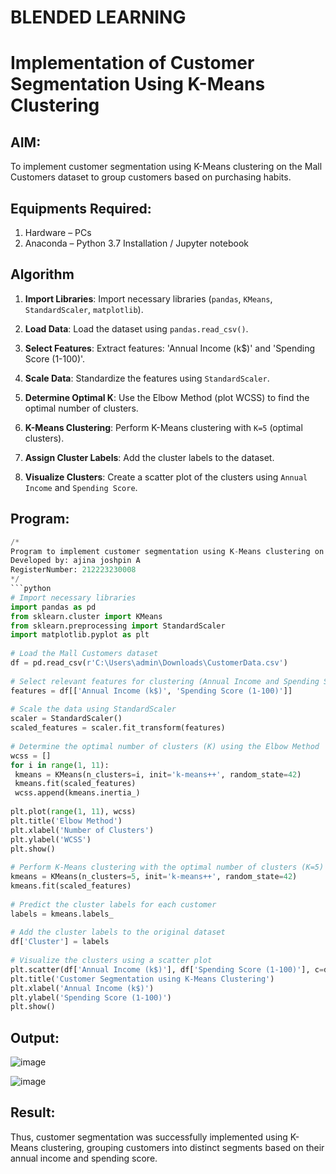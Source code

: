 # BLENDED LEARNING
# Implementation of Customer Segmentation Using K-Means Clustering

## AIM:
To implement customer segmentation using K-Means clustering on the Mall Customers dataset to group customers based on purchasing habits.

## Equipments Required:
1. Hardware – PCs
2. Anaconda – Python 3.7 Installation / Jupyter notebook

## Algorithm
1. **Import Libraries**: Import necessary libraries (`pandas`, `KMeans`, `StandardScaler`, `matplotlib`).

2. **Load Data**: Load the dataset using `pandas.read_csv()`.

3. **Select Features**: Extract features: 'Annual Income (k$)' and 'Spending Score (1-100)'.

4. **Scale Data**: Standardize the features using `StandardScaler`.

5. **Determine Optimal K**: Use the Elbow Method (plot WCSS) to find the optimal number of clusters.

6. **K-Means Clustering**: Perform K-Means clustering with `K=5` (optimal clusters).

7. **Assign Cluster Labels**: Add the cluster labels to the dataset.

8. **Visualize Clusters**: Create a scatter plot of the clusters using `Annual Income` and `Spending Score`.


## Program:
```python
/*
Program to implement customer segmentation using K-Means clustering on the Mall Customers dataset.
Developed by: ajina joshpin A
RegisterNumber: 212223230008
*/
```python
# Import necessary libraries  
import pandas as pd  
from sklearn.cluster import KMeans  
from sklearn.preprocessing import StandardScaler  
import matplotlib.pyplot as plt  
  
# Load the Mall Customers dataset  
df = pd.read_csv(r'C:\Users\admin\Downloads\CustomerData.csv')  
  
# Select relevant features for clustering (Annual Income and Spending Score)  
features = df[['Annual Income (k$)', 'Spending Score (1-100)']]  
  
# Scale the data using StandardScaler  
scaler = StandardScaler()  
scaled_features = scaler.fit_transform(features)  
  
# Determine the optimal number of clusters (K) using the Elbow Method  
wcss = []  
for i in range(1, 11):  
 kmeans = KMeans(n_clusters=i, init='k-means++', random_state=42)  
 kmeans.fit(scaled_features)  
 wcss.append(kmeans.inertia_)  
  
plt.plot(range(1, 11), wcss)  
plt.title('Elbow Method')  
plt.xlabel('Number of Clusters')  
plt.ylabel('WCSS')  
plt.show()  
  
# Perform K-Means clustering with the optimal number of clusters (K=5)  
kmeans = KMeans(n_clusters=5, init='k-means++', random_state=42)  
kmeans.fit(scaled_features)  
  
# Predict the cluster labels for each customer  
labels = kmeans.labels_  
  
# Add the cluster labels to the original dataset  
df['Cluster'] = labels  
  
# Visualize the clusters using a scatter plot  
plt.scatter(df['Annual Income (k$)'], df['Spending Score (1-100)'], c=df['Cluster'], cmap='viridis')  
plt.title('Customer Segmentation using K-Means Clustering')  
plt.xlabel('Annual Income (k$)')  
plt.ylabel('Spending Score (1-100)')  
plt.show()
```

## Output:

![image](https://github.com/user-attachments/assets/df4033c9-efdd-484c-afaa-bd29c0021c0e)

![image](https://github.com/user-attachments/assets/3cb3c956-b994-477e-9275-1767bedad697)



## Result:
Thus, customer segmentation was successfully implemented using K-Means clustering, grouping customers into distinct segments based on their annual income and spending score. 
